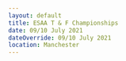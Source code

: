 ```yaml
---
layout: default
title: ESAA T & F Championships
date: 09/10 July 2021
dateOverride: 09/10 July 2021
location: Manchester
---
```

